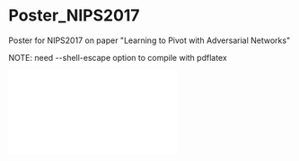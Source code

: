 # Poster_NIPS2017
Poster for NIPS2017 on paper "Learning to Pivot with Adversarial
Networks"

NOTE: need --shell-escape option to compile with pdflatex

![Poster](../master/poster.pdf?raw=true "Title")

